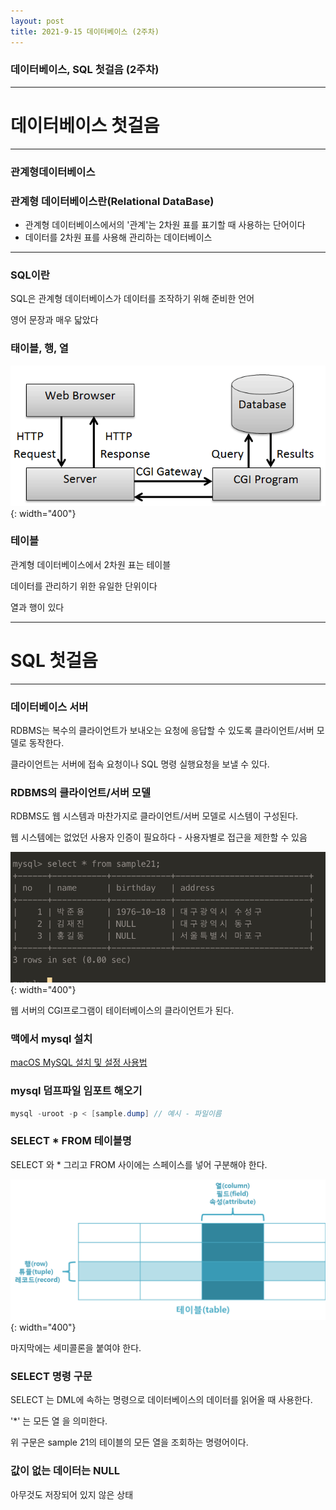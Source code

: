 ```yaml
---
layout: post
title: 2021-9-15 데이터베이스 (2주차)
---
```


### 데이터베이스, SQL 첫걸음 (2주차)

---

# 데이터베이스 첫걸음

---

### 관계형데이터베이스

### 관계형 데이터베이스란(Relational DataBase)

- 관계형 데이터베이스에서의 '관계'는 2차원 표를 표기할 때 사용하는 단어이다
- 데이터를 2차원 표를 사용해 관리하는 데이터베이스

---

### SQL이란

SQL은 관계형 데이터베이스가 데이터를 조작하기 위해 준비한 언어

영어 문장과 매우 닯았다

### 태이블, 행, 열

![image](https://github.com/POL6463/POL6463.github.io/blob/master/images/db_week2/image1.png?raw=true){: width="400"}

### 테이블

관계형 데이터베이스에서 2차원 표는 테이블

데이터를 관리하기 위한 유일한 단위이다

열과 행이 있다

---

# SQL 첫걸음

---

### 데이터베이스 서버

RDBMS는 복수의 클라이언트가 보내오는 요청에 응답할 수 있도록 클라이언트/서버 모델로 동작한다.

클라이언트는 서버에 접속 요청이나 SQL 명령 실행요청을 보낼 수 있다.

### RDBMS의 클라이언트/서버 모델

RDBMS도 웹 시스템과 마찬가지로 클라이언트/서버 모델로 시스템이 구성된다.

웹 시스템에는 없었던 사용자 인증이 필요하다 - 사용자별로 접근을 제한할 수 있음

![image](https://github.com/POL6463/POL6463.github.io/blob/master/images/db_week2/image2.png?raw=true){: width="400"}

웹 서버의 CGI프로그램이 테이터베이스의 클라이언트가 된다.

### 맥에서 mysql 설치

[macOS MySQL 설치 및 설정 사용법](https://whitepaek.tistory.com/16)

### mysql 덤프파일 임포트 해오기

```java
mysql -uroot -p < [sample.dump] // 예시 - 파일이름
```

### SELECT * FROM 테이블명

SELECT 와 * 그리고 FROM 사이에는 스페이스를 넣어 구분해야 한다.

![image](https://github.com/POL6463/POL6463.github.io/blob/master/images/db_week2/image3.png?raw=true){: width="400"}

마지막에는 세미콜론을 붙여야 한다.

### SELECT 명령 구문

SELECT 는 DML에 속하는 명령으로 데이터베이스의 데이터를 읽어올 때 사용한다.

'*' 는 모든 열 을 의미한다.

위 구문은 sample 21의 테이블의 모든 열을 조회하는 명령어이다.

### 값이 없는 데이터는 NULL

아무것도 저장되어 있지 않은 상태